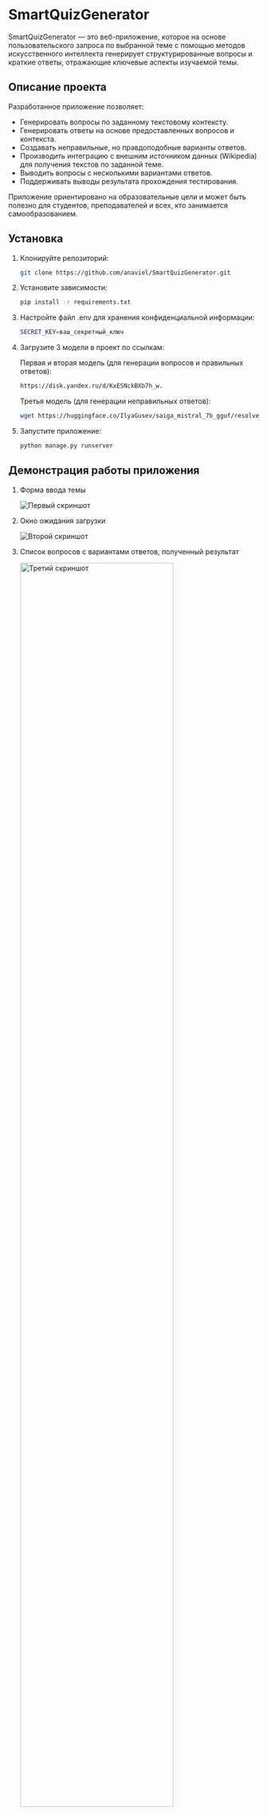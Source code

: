 # SmartQuizGenerator

SmartQuizGenerator — это веб-приложение, которое на основе пользовательского запроса
по выбранной теме с помощью методов искусственного интеллекта генерирует
структурированные вопросы и краткие ответы, отражающие ключевые аспекты изучаемой темы.

## Описание проекта

Разработанное приложение позволяет:

- Генерировать вопросы по заданному текстовому контексту.
- Генерировать ответы на основе предоставленных вопросов и контекста.
- Создавать неправильные, но правдоподобные варианты ответов.
- Производить интеграцию с внешним источником данных (Wikipedia) для получения текстов по заданной теме.
- Выводить вопросы с несколькими вариантами ответов.
- Поддерживать выводы результата прохождения тестирования.

Приложение ориентировано на образовательные цели и может быть полезно для студентов, преподавателей и всех, кто занимается самообразованием.

## Установка

1. Клонируйте репозиторий:
   ```bash
   git clone https://github.com/anaviel/SmartQuizGenerator.git
2. Установите зависимости:
   ```bash
   pip install -r requirements.txt
3. Настройте файл .env для хранения конфиденциальной информации:
   ```bash
   SECRET_KEY=ваш_секретный_ключ
4. Загрузите 3 модели в проект по ссылкам:
   
   Первая и вторая модель (для генерации вопросов и правильных ответов):
   ```bash
   https://disk.yandex.ru/d/KxESNckBXb7h_w.
   ```
   
   Третья модель (для генерации неправильных ответов):
   ```bash
   wget https://huggingface.co/IlyaGusev/saiga_mistral_7b_gguf/resolve/main/model-q4_K.gguf
   ```

5. Запустите приложение:
   ```bash
   python manage.py runserver

## Демонстрация работы приложения

1. Форма ввода темы

   ![Первый скриншот](https://github.com/anaviel/SmartQuizGenerator/blob/master/screen/1.png)

2. Окно ожидания загрузки

   ![Второй скриншот](https://github.com/anaviel/SmartQuizGenerator/blob/master/screen/2.png)

3. Список вопросов с вариантами ответов, полученный результат

   <img src="https://github.com/anaviel/SmartQuizGenerator/blob/master/screen/3.jpg" alt="Третий скриншот" style="width: 80%;">

4. Возвращение к окну ввода темы

   ![Четвертый скриншот](https://github.com/anaviel/SmartQuizGenerator/blob/master/screen/4.png)

## Немного об использованных моделях

### 1. Дообучение модели ruT5-base

**Описание модели:**
Модель ruT5-base — это русскоязычная версия модели T5 (Text-to-Text Transfer Transformer),
адаптированная для работы с текстами на русском языке.
T5 является трансформерной моделью, разработанной для выполнения широкого спектра задач,
таких как перевод, суммаризация, генерация текста, классификация и т.д.,
в формате "входной текст → выходной текст". Модель ruT5 основана на архитектуре T5,
но обучена специально для русского языка,
что делает её эффективной для решения задач обработки текстов на русском.

Ссылка на модель: https://huggingface.co/ai-forever/ruT5-base/tree/main

#### Использование модели в нашем проекте:

1. **Генерация вопросов**:
Мы дообучили модель ruT5-base для генерации вопросов из текстового контекста.
Модель-1 преобразует текст в вопрос, соответствующий контексту,
что позволяет задавать осмысленные вопросы,
основываясь на предоставленном материале. 
   * Получившуюся модель-1 можно скачать по ссылке: https://disk.yandex.ru/d/TC_kXqPbQFMXhA.

2. **Генерация ответов**:
Мы второй раз дообучили модель ruT5-base, получив модель-2 для генерации ответов на вопросы,
заданные на основе контекста.
Модель-2 извлекает информацию из текста и формирует корректные ответы.
   * Получившуюся модель-2 можно скачать по ссылке: https://disk.yandex.ru/d/VUyahmEVDrqeQA.

Обе модели доступны по ссылке: https://disk.yandex.ru/d/KxESNckBXb7h_w.

### 2. Датасет: SberQuad

**Описание датасета:**
Для обучения моделей был использован датасет SberQuad,
который содержит текстовые контексты с вопросами и ответами.
Каждый элемент датасета состоит из контекста, пары вопрос-ответ,
что идеально подходит для задачи генерации вопросов и ответов.

Ссылка на  датасет: https://huggingface.co/datasets/kuznetsoffandrey/sberquad

### 3. Модель saiga_mistral_7b_gguf

**Описание модели:**
Модель saiga_mistral_7b_gguf - это компактная и высокопроизводительная языковая модель,
разработанная на основе архитектуры Mistral с использованием формата GGUF (GGML Unified Format).
Она содержит 7 миллиардов параметров и предназначена для выполнения широкого круга задач обработки
естественного языка (NLP), таких как генерация текста, ответы на вопросы, выполнение инструкций и другие.

Формат GGUF разработан специально для работы в средах с ограниченными вычислительными ресурсами.
Благодаря этому модель может эффективно работать на устройствах с процессорами без необходимости
использования мощных графических ускорителей (GPU).

#### Использование модели в нашем проекте:

Её задача — создание правдоподобных, но неправильных вариантов ответов,
которые используются в тестах для дополнения правильных ответов.
Это позволяет сделать тесты более интерактивными и усложнить процесс выбора правильного варианта,
что способствует лучшему усвоению материала.

Ссылка на модель: https://huggingface.co/IlyaGusev/saiga_mistral_7b_gguf

## Авторы

Маркова Анастасия Андреевна 4217

Ковалева Ольга Юрьевна 4216
